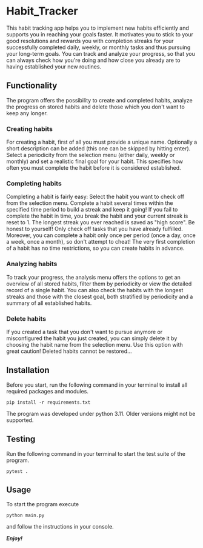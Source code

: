 # Habit_Tracker

This habit tracking app helps you to implement new habits efficiently and supports you in reaching your goals faster. It
motivates you to stick to your good resolutions and rewards you with completion streaks for your successfully completed
daily, weekly, or monthly tasks and thus pursuing your long-term goals. You can track and analyze your progress, so that
you can always check how you're doing and how close you already are to having established your new routines.

## Functionality
The program offers the possibility to create and completed habits, analyze the progress on stored habits and delete
those which you don't want to keep any longer.

### Creating habits
For creating a habit, first of all you must provide a unique name. Optionally a short description can be added (this one
can be skipped by hitting enter). Select a periodicity from the selection menu (either daily, weekly or monthly) and set
a realistic final goal for your habit. This specifies how often you must complete the habit before it is considered
established.

### Completing habits
Completing a habit is fairly easy: Select the habit you want to check off from the selection menu. Complete a habit
several times within the specified time period to build a streak and keep it going! If you fail to complete the habit in
time, you break the habit and your current streak is reset to 1. The longest streak you ever reached is saved as
"high score". Be honest to yourself! Only check off tasks that you have already fulfilled. Moreover, you can complete a
habit only once per period (once a day, once a week, once a month), so don't attempt to cheat!
The very first completion of a habit has no time restrictions, so you can create habits in advance.

### Analyzing habits
To track your progress, the analysis menu offers the options to get an overview of all stored habits, filter them by
periodicity or view the detailed record of a single habit. You can also check the habits with the longest streaks and
those with the closest goal, both stratified by periodicity and a summary of all established habits.

### Delete habits
If you created a task that you don't want to pursue anymore or misconfigured the habit you just created, you can simply
delete it by choosing the habit name from the selection menu. Use this option with great caution! Deleted habits cannot
be restored...

## Installation
Before you start, run the following command in your terminal to install all required packages and modules.
```shell
pip install -r requirements.txt
```
The program was developed under python 3.11. Older versions might not be supported.

## Testing
Run the following command in your terminal to start the test suite of the program.
```shell
pytest .
```

## Usage
To start the program execute
```shell
python main.py
```
and follow the instructions in your console.

**_Enjoy!_**
